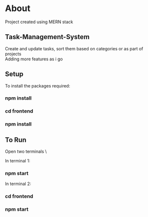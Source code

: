# About
Project created using MERN stack

## Task-Management-System
Create and update tasks, sort them based on categories or as part of projects \
Adding more features as i go

## Setup

To install the packages required:

### npm install
### cd frontend
### npm install


## To Run

Open two terminals \

In terminal 1:
### npm start

In terminal 2:
### cd frontend
### npm start
